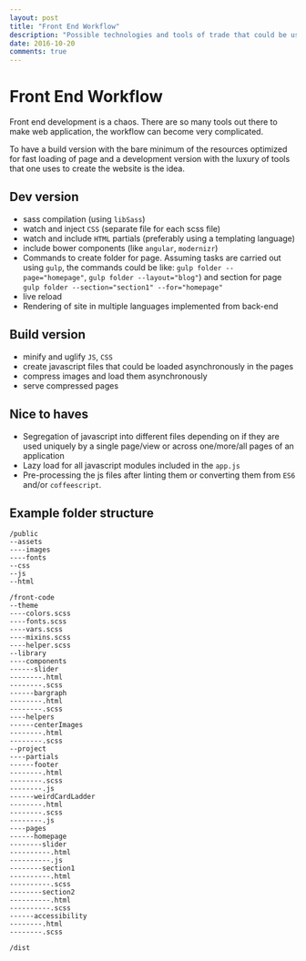 ```yaml
---
layout: post
title: "Front End Workflow"
description: "Possible technologies and tools of trade that could be used to create interfaces for the web"
date: 2016-10-20
comments: true
---
```


# Front End Workflow

Front end development is a chaos. There are so many tools out there to make web application, the workflow can become very complicated.

To have a build version with the bare minimum of the resources optimized for fast loading of page and a development version with the luxury of tools that one uses to create the website is the idea.



## Dev version
 - sass compilation (using `libSass`)
 - watch and inject `CSS` (separate file for each scss file)
 - watch and include `HTML` partials (preferably using a templating language)
 - include bower components (like `angular`, `modernizr`)
 - Commands to create folder for page. Assuming tasks are carried out using `gulp`, the commands could be like: `gulp folder --page="homepage"`, `gulp folder --layout="blog"`) and section for page `gulp folder --section="section1" --for="homepage"`
 - live reload
 - Rendering of site in multiple languages  implemented from back-end

## Build version
 - minify and uglify `JS`, `CSS`
 - create javascript files that could be loaded asynchronously in the pages
 - compress images and load them asynchronously
 - serve compressed pages

## Nice to haves
 - Segregation of javascript into different files depending on if they are used uniquely by a single page/view or across one/more/all pages of an application
 - Lazy load for all javascript modules included in the `app.js`
 - Pre-processing the js files after linting them or converting them from `ES6` and/or `coffeescript`.

## Example folder structure

    /public
    --assets
    ----images
    ----fonts
    --css
    --js
    --html

    /front-code
    --theme
    ----colors.scss
    ----fonts.scss
    ----vars.scss
    ----mixins.scss
    ----helper.scss
    --library
    ----components
    ------slider
    --------.html
    --------.scss
    ------bargraph
    --------.html
    --------.scss
    ----helpers
    ------centerImages
    --------.html
    --------.scss
    --project
    ----partials
    ------footer
    --------.html
    --------.scss
    --------.js
    ------weirdCardLadder
    --------.html
    --------.scss
    --------.js
    ----pages
    ------homepage
    --------slider
    ----------.html
    ----------.js
    --------section1
    ----------.html
    ----------.scss
    --------section2
    ----------.html
    ----------.scss
    ------accessibility
    --------.html
    --------.scss

    /dist
